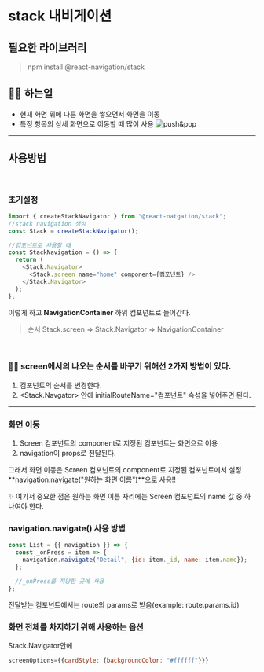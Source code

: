 # stack 내비게이션
<p>

## 필요한 라이브러리
>npm install @react-navigation/stack

## 👷‍♂️ 하는일
- 현재 화면 위에 다른 화면을 쌓으면서 화면을 이동
- 특정 항목의 상세 화면으로 이동할 때 많이 사용
![push&pop](https://user-images.githubusercontent.com/75289370/114828093-75e60a00-9e04-11eb-87e0-9b48ba3ef6cd.png)

------
## 사용방법
<br>

### 초기설정
```js
import { createStackNavigator } from "@react-natgation/stack";
//stack navigation 생성
const Stack = createStackNavigator();

//컴포넌트로 사용할 때
const StackNavigation = () => {
  return (
    <Stack.Navigator>
      <Stack.screen name="home" component={컴포넌트} />
    </Stack.Navigator>
  );
};
```
이렇게 하고 **NavigationContainer** 하위 컴포넌트로 들어간다.

> 순서 Stack.screen => Stack.Navigator => NavigationContainer

<br>

### 🕵️‍♀️ screen에서의 나오는 순서를 바꾸기 위해선 2가지 방법이 있다.
1. 컴포넌트의 순서를 변경한다.
2. <Stack.Navgator> 안에 initialRouteName="컴포넌트" 속성을 넣어주면 된다.

-------

### 화면 이동
1. Screen 컴포넌트의 component로 지정된 컴포넌트는 화면으로 이용
2. navigation이 props로 전달된다.

그래서 화면 이동은 Screen 컴포넌트의 component로 지정된 컴포넌트에서 설정
**navigation.navigate("원하는 화면 이름")**으로 사용!!

✨ 여기서 중요한 점은 원하는 화면 이름 자리에는 Screen 컴포넌트의 name 값 중 하나여야 한다.

### navigation.navigate() 사용 방법

```js
const List = {{ navigation }} => {
  const _onPress = item => {
    navigation.naivigate("Detail", {id: item._id, name: item.name});
  };

  //_onPress를 적당한 곳에 사용
};
```
전달받는 컴포넌트에서는 route의 params로 받음(example: route.params.id)

### 화면 전체를 차지하기 위해 사용하는 옵션
Stack.Navigator안에
```js
screenOptions={{cardStyle: {backgroundColor: "#ffffff"}}}
```

